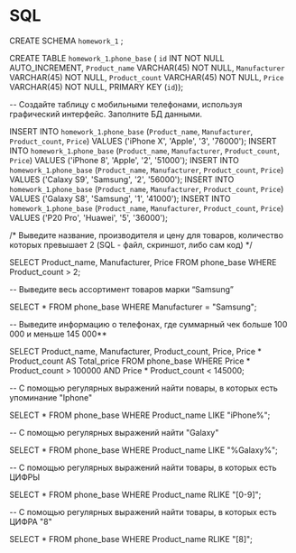 # SQL

CREATE SCHEMA `homework_1` ;

CREATE TABLE `homework_1`.`phone_base` (
  `id` INT NOT NULL AUTO_INCREMENT,
  `Product_name` VARCHAR(45) NOT NULL,
  `Manufacturer` VARCHAR(45) NOT NULL,
  `Product_count` VARCHAR(45) NOT NULL,
  `Price` VARCHAR(45) NOT NULL,
  PRIMARY KEY (`id`));

--	Создайте таблицу с мобильными телефонами, используя графический интерфейс. Заполните БД данными.

INSERT INTO `homework_1`.`phone_base` (`Product_name`, `Manufacturer`, `Product_count`, `Price`) VALUES ('iPhone X', 'Apple', '3', '76000');
INSERT INTO `homework_1`.`phone_base` (`Product_name`, `Manufacturer`, `Product_count`, `Price`) VALUES ('iPhone 8', 'Apple', '2', '51000');
INSERT INTO `homework_1`.`phone_base` (`Product_name`, `Manufacturer`, `Product_count`, `Price`) VALUES ('Calaxy S9', 'Samsung', '2', '56000');
INSERT INTO `homework_1`.`phone_base` (`Product_name`, `Manufacturer`, `Product_count`, `Price`) VALUES ('Galaxy S8', 'Samsung', '1', '41000');
INSERT INTO `homework_1`.`phone_base` (`Product_name`, `Manufacturer`, `Product_count`, `Price`) VALUES ('P20 Pro', 'Huawei', '5', '36000');

/* Выведите название, производителя и цену для товаров, 
количество которых превышает 2 (SQL - файл, скриншот, либо сам код)
*/ 

SELECT Product_name, Manufacturer, Price
FROM phone_base
WHERE Product_count > 2;

-- Выведите весь ассортимент товаров марки “Samsung”

SELECT * FROM phone_base
WHERE Manufacturer = "Samsung";

-- Выведите информацию о телефонах, где суммарный чек больше 100 000 и меньше 145 000**

SELECT Product_name, Manufacturer, Product_count, Price, Price * Product_count AS Total_price
FROM phone_base
WHERE Price * Product_count > 100000 AND Price * Product_count < 145000;

-- С помощью регулярных выражений найти nовары, в которых есть упоминание "Iphone"

SELECT * FROM phone_base
WHERE Product_name 
LIKE "iPhone%";

-- С помощью регулярных выражений найти "Galaxy"

SELECT * FROM phone_base
WHERE Product_name 
LIKE "%Galaxy%"; 


-- С помощью регулярных выражений найти товары, в которых есть ЦИФРЫ

SELECT * FROM phone_base
WHERE Product_name 
RLIKE "[0-9]";

-- С помощью регулярных выражений найти товары, в которых есть ЦИФРА "8"  

SELECT * FROM phone_base
WHERE Product_name
RLIKE "[8]";
